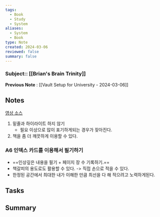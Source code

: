 ```yaml
---
tags:
  - Book
  - Study
  - System
aliases:
  - System
  - Book
type: Note
created: 2024-03-06
reviewed: false
summary: false
---
```

### Subject:: [[Brian's Brain Trinity]]
**Previous Note** : [[Vault Setup for University - 2024-03-06]]

## Notes
[영상 소스](https://www.youtube.com/watch?v=dLvLtKzFxfg)

1. 밑줄과 하이라이트 하지 않기
   - 필요 이상으로 많이 표기하게되는 경우가 잦아진다.
2. 책을 좀 더 깨끗하게 이용할 수 있다. 

### A6 인덱스 카드를 이용해서 필기하기
- ==인상깊은 내용을 필기 + 페이지 장 수 기록하기.== 
- 책갈피의 용도로도 활용할 수 있다. -> 직접 손으로 적을 수 있다. 
- 한정된 공간에서 최대한 내가 이해한 만큼 최선을 다 해 적으려고 노력하게된다. 

## Tasks


## Summary




